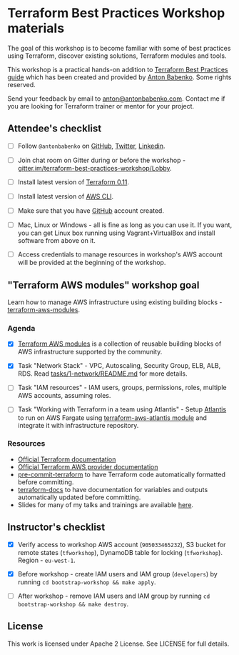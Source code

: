 # Terraform Best Practices Workshop materials

The goal of this workshop is to become familiar with some of best practices using Terraform, discover existing solutions, Terraform modules and tools.

This workshop is a practical hands-on addition to [Terraform Best Practices guide](https://www.terraform-best-practices.com/) which has been created and provided by [Anton Babenko](https://github.co/antonbabenko). Some rights reserved.

Send your feedback by email to [anton@antonbabenko.com](mailto:anton@antonbabenko.com). Contact me if you are looking for Terraform trainer or mentor for your project.


## Attendee's checklist

- [ ] Follow `@antonbabenko` on [GitHub](https://github.com/antonbabenko), [Twitter](https://twitter.com/antonbabenko), [Linkedin](https://linkedin.com/in/antonbabenko).
- [ ] Join chat room on Gitter during or before the workshop - [gitter.im/terraform-best-practices-workshop/Lobby](https://gitter.im/terraform-best-practices-workshop/Lobby).
- [ ] Install latest version of [Terraform 0.11](https://www.terraform.io/intro/getting-started/install.html).
- [ ] Install latest version of [AWS CLI](https://docs.aws.amazon.com/cli/latest/userguide/installing.html).
- [ ] Make sure that you have [GitHub](https://github.com/) account created.
- [ ] Mac, Linux or Windows - all is fine as long as you can use it. If you want, you can get Linux box running using Vagrant+VirtualBox and install software from above on it.
- [ ] Access credentials to manage resources in workshop's AWS account will be provided at the beginning of the workshop.


## "Terraform AWS modules" workshop goal

Learn how to manage AWS infrastructure using existing building blocks - [terraform-aws-modules](https://github.com/terraform-aws-modules).


### Agenda

- [x] [Terraform AWS modules](https://github.com/terraform-aws-modules) is a collection of reusable building blocks of AWS infrastructure supported by the community.
- [x] Task "Network Stack" - VPC, Autoscaling, Security Group, ELB, ALB, RDS. Read [tasks/1-network/README.md](https://github.com/antonbabenko/terraform-best-practices-workshop/blob/master/tasks/1-network/README.md) for more details.
- [ ] Task "IAM resources" - IAM users, groups, permissions, roles, multiple AWS accounts, assuming roles.
- [ ] Task "Working with Terraform in a team using Atlantis" - Setup [Atlantis](https://runatlantis.io) to run on AWS Fargate using [terraform-aws-atlantis module](https://github.com/terraform-aws-modules/terraform-aws-atlantis) and integrate it with infrastructure repository.


### Resources

* [Official Terraform documentation](https://www.terraform.io/docs/providers/aws/index.html)
* [Official Terraform AWS provider documentation](https://www.terraform.io/docs/providers/aws/index.html)
* [pre-commit-terraform](https://github.com/antonbabenko/pre-commit-terraform) to have Terraform code automatically formatted before committing.
* [terraform-docs](https://github.com/segmentio/terraform-docs) to have documentation for variables and outputs automatically updated before committing.
* Slides for many of my talks and trainings are available [here](https://www.slideshare.net/AntonBabenko/).

## Instructor's checklist

 - [x] Verify access to workshop AWS account (`905033465232`), S3 bucket for remote states (`tfworkshop`), DynamoDB table for locking (`tfworkshop`). Region - `eu-west-1`.
 - [x] Before workshop - create IAM users and IAM group (`developers`) by running `cd bootstrap-workshop && make apply`.
 - [ ] After workshop - remove IAM users and IAM group by running `cd bootstrap-workshop && make destroy`.


## License

This work is licensed under Apache 2 License. See LICENSE for full details.

